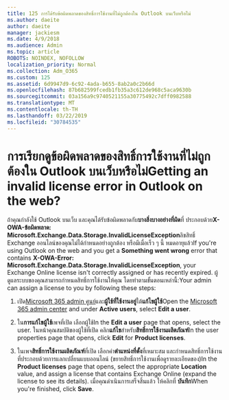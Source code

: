 ```yaml
---
title: 125 การได้รับข้อผิดพลาดของสิทธิ์การใช้งานที่ไม่ถูกต้องใน Outlook บนเว็บหรือไม่
ms.author: daeite
author: daeite
manager: jackiesm
ms.date: 4/9/2018
ms.audience: Admin
ms.topic: article
ROBOTS: NOINDEX, NOFOLLOW
localization_priority: Normal
ms.collection: Adm_O365
ms.custom: 125
ms.assetid: 6d9947d9-6c92-4ada-b655-8ab2a0c2b66d
ms.openlocfilehash: 87b682599fcedb1fb35a3c612de968c5aca9630b
ms.sourcegitcommit: 03a156a9c9740521155a30775492c7dff0982588
ms.translationtype: MT
ms.contentlocale: th-TH
ms.lasthandoff: 03/22/2019
ms.locfileid: "30784535"
---
```

# <a name="getting-an-invalid-license-error-in-outlook-on-the-web"></a><span data-ttu-id="a8174-102">การเรียกดูข้อผิดพลาดของสิทธิ์การใช้งานที่ไม่ถูกต้องใน Outlook บนเว็บหรือไม่</span><span class="sxs-lookup"><span data-stu-id="a8174-102">Getting an invalid license error in Outlook on the web?</span></span>

<span data-ttu-id="a8174-103">ถ้าคุณกำลังใช้ Outlook บนเว็บ และคุณได้รับข้อผิดพลาดกับ**บางสิ่งบางอย่างที่ผิด**ที่ ประกอบด้วย**X-OWA-ข้อผิดพลาด: Microsoft.Exchange.Data.Storage.InvalidLicenseException**ลิขสิทธิ์ Exchange ออนไลน์ของคุณไม่ได้กำหนดอย่างถูกต้อง หรือมีเมื่อเร็ว ๆ นี้ หมดอายุแล้ว</span><span class="sxs-lookup"><span data-stu-id="a8174-103">If you're using Outlook on the web and you get a **Something went wrong** error that contains **X-OWA-Error: Microsoft.Exchange.Data.Storage.InvalidLicenseException**, your Exchange Online license isn't correctly assigned or has recently expired.</span></span> <span data-ttu-id="a8174-104">ผู้ดูแลระบบของคุณสามารถกำหนดสิทธิ์การใช้งานให้คุณ โดยทำตามขั้นตอนเหล่านี้:</span><span class="sxs-lookup"><span data-stu-id="a8174-104">Your admin can assign a license to you by following these steps:</span></span>
  
1. <span data-ttu-id="a8174-105">เปิด[Microsoft 365 admin ศูนย์](https://portal.office.com/adminportal/home#/homepage)และ**ผู้ใช้ที่ใช้งานอยู่**ใต้**แก้ไขผู้ใช้**</span><span class="sxs-lookup"><span data-stu-id="a8174-105">Open the [Microsoft 365 admin center](https://portal.office.com/adminportal/home#/homepage) and under **Active users**, select **Edit a user**.</span></span>
    
2. <span data-ttu-id="a8174-106">ใน**การแก้ไขผู้ใช้**เพจที่เปิด เลือกผู้ใช้</span><span class="sxs-lookup"><span data-stu-id="a8174-106">In the **Edit a user** page that opens, select the user.</span></span> <span data-ttu-id="a8174-107">ในหน้าคุณสมบัติของผู้ใช้ที่เปิด คลิก**แก้ไข**สำหรับ**สิทธิ์การใช้งานผลิตภัณฑ์**</span><span class="sxs-lookup"><span data-stu-id="a8174-107">In the user properties page that opens, click **Edit** for **Product licenses**.</span></span>
    
3. <span data-ttu-id="a8174-108">ในเพจ**สิทธิ์การใช้งานผลิตภัณฑ์**ที่เปิด เลือกค่า**ตำแหน่งที่ตั้ง**ที่เหมาะสม และกำหนดสิทธิ์การใช้งานที่ประกอบด้วยการแลกเปลี่ยนแบบออนไลน์ (ขยายสิทธิ์การใช้งานเพื่อดูรายละเอียดของ)</span><span class="sxs-lookup"><span data-stu-id="a8174-108">In the **Product licenses** page that opens, select the appropriate **Location** value, and assign a license that contains Exchange Online (expand the license to see its details).</span></span> <span data-ttu-id="a8174-109">เมื่อคุณดำเนินการเสร็จสิ้นแล้ว ให้คลิกที่ **บันทึก**</span><span class="sxs-lookup"><span data-stu-id="a8174-109">When you're finished, click **Save**.</span></span>
    

